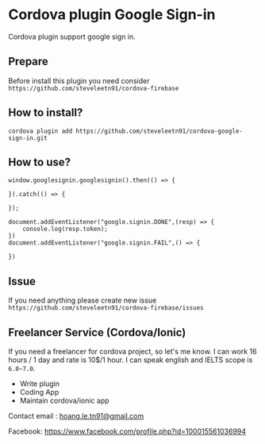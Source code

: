 # Cordova plugin Google Sign-in
Cordova plugin support google sign in.

## Prepare 

Before install this plugin you need consider `https://github.com/steveleetn91/cordova-firebase`

## How to install? 

    cordova plugin add https://github.com/steveleetn91/cordova-google-sign-in.git

## How to use? 
    
    window.googlesignin.googlesignin().then(() => {

    }).catch(() => {

    });

    document.addEventListener("google.signin.DONE",(resp) => {
        console.log(resp.token);
    })
    document.addEventListener("google.signin.FAIL",() => {
        
    })

## Issue 

If you need anything please create new issue `https://github.com/steveleetn91/cordova-firebase/issues`

## Freelancer Service (Cordova/Ionic)

If you need a freelancer for cordova project, so let's me know. I can work 16 hours / 1 day and rate is 10$/1 hour. I can speak english and IELTS scope is `6.0~7.0`.

 - Write plugin 
 - Coding App 
 - Maintain cordova/ionic app 

Contact email : hoang.le.tn91@gmail.com

Facebook: https://www.facebook.com/profile.php?id=100015561036994